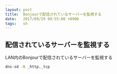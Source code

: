 ```yaml
---
layout: post
title:  Bonjourで配信されているサーバーを監視する
date:   2017/09/29 09:55:00 +0900
tags:   sh
---
```


## 配信されているサーバーを監視する

LAN内のBonjourで配信されているサーバーを監視する

```sh
dns-sd -B _http._tcp
```
